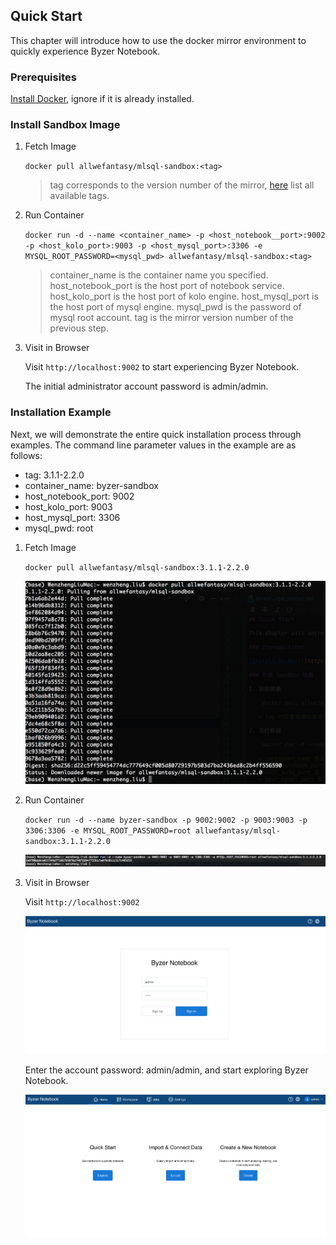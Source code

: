 ## Quick Start

This chapter will introduce how to use the docker mirror environment to quickly experience Byzer Notebook.

### Prerequisites

[Install Docker](!https://www.docker.com/products/docker-desktop), ignore if it is already installed.

### Install Sandbox Image

1. Fetch Image

   `docker pull allwefantasy/mlsql-sandbox:<tag>`
   
   > tag corresponds to the version number of the mirror, [here](!https://hub.docker.com/r/allwefantasy/mlsql-sandbox/tags) list all available tags.
   
2. Run Container

   `docker run -d --name <container_name> -p <host_notebook__port>:9002 -p <host_kolo_port>:9003 -p <host_mysql_port>:3306 -e MYSQL_ROOT_PASSWORD=<mysql_pwd> allwefantasy/mlsql-sandbox:<tag>`
   
   > container_name is the container name you specified.
   > host_notebook_port is the host port of notebook service.
   > host_kolo_port is the host port of kolo engine.
   > host_mysql_port is the host port of mysql engine.
   > mysql_pwd is the password of mysql root account.
   > tag is the mirror version number of the previous step.
   
3. Visit in Browser

   Visit `http://localhost:9002` to start experiencing Byzer Notebook.
   
   The initial administrator account password is admin/admin.
   
### Installation Example

Next, we will demonstrate the entire quick installation process through examples. The command line parameter values ​​in the example are as follows:

- tag: 3.1.1-2.2.0
- container_name: byzer-sandbox
- host_notebook_port: 9002
- host_kolo_port: 9003
- host_mysql_port: 3306
- mysql_pwd: root

1. Fetch Image

   `docker pull allwefantasy/mlsql-sandbox:3.1.1-2.2.0`

   <img src="/byzer-notebook/en-us/introduction/images/fetch_sandbox_image.png" alt="fetch_image"/>
   
2. Run Container

   `docker run -d --name byzer-sandbox -p 9002:9002 -p 9003:9003 -p 3306:3306 -e MYSQL_ROOT_PASSWORD=root allwefantasy/mlsql-sandbox:3.1.1-2.2.0`
   
   <img src="/byzer-notebook/en-us/introduction/images/run_sandbox_container.png" alt="run_container"/>

3. Visit in Browser

   Visit `http://localhost:9002`
   

   <img src="/byzer-notebook/en-us/introduction/images/visit_notebook.png" alt="visit_notebook"/>
   
   Enter the account password: admin/admin, and start exploring Byzer Notebook.
   
   
   <img src="/byzer-notebook/en-us/introduction/images/explore_notebook_en.png" alt="explore_notebook"/>

   

   